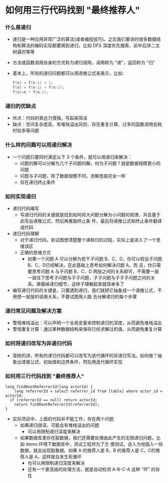 # 如何用三行代码找到 "最终推荐人"

### 什么是递归

- 递归是一种应用非常广泛的算法(或者编程技巧)。之后我们要讲的很多数据结构和算法的编码实现都要用到递归，比如 DFS 深度优先搜索、前中后序二叉树遍历等等

- 方法或函数调用自身的方式称为递归调用，调用称为 "递"，返回称为 "归"

- 基本上，所有的递归问题都可以用递推公式来表示，比如:

  ```java
  f(n) = f(n-1) + 1;
  f(n) = f(n-1) + f(n-2);
  f(n)=n * f(n-1);
  ```

### 递归的优缺点

- 优点：代码的表达力很强，写起来简洁
- 缺点：空间复杂度高、有堆栈溢出风险、存在重复计算、过多的函数调用会耗时较多等问题

### 什么样的问题可以用递归解决

- 一个问题只要同时满足以下 3 个条件，就可以用递归来解决：
  - 问题的解可以分解为几个子问题的解。何为子问题？就是数据规模更小的问题
  - 问题与子问题，除了数据规模不同，求解思路完全一样
  - 存在递归终止条件

### 如何实现递归

- 递归代码编写
  - 写递归代码的关键就是找到如何将大问题分解为小问题的规律，并且基于此写出递推公式，然后再推敲终止条 件，最后将递推公式和终止条件翻译成代码
- 递归代码理解
  - 对于递归代码，若试图想清楚整个递和归的过程，实际上是进入了一个思维误区
  - 正确的思维方式
    - 如果一个问题 A 可以分解为若干子问题 B、C、D，你可以假设子问题B、C、D已经解决，在此基础上思考如何解决问题 A。而 且，你只需要思考问题 A 与子问题 B、C、D 两层之间的关系即可，不需要一层一层往下思考子问题与子子问题，子子问题与子子子问题之间的关系。屏蔽掉递归细节，这样子理解起来就简单多了
- 编写递归代码的关键是，只要遇到递归，我们就把它抽象成一个递推公式，不用想一层层的调用关系，不要试图用人脑 去分解递归的每个步骤

### 递归常见问题及解决方案

- 警惕堆栈溢出：可以声明一个全局变量来控制递归的深度，从而避免堆栈溢出
- 警惕重复计算：通过某种数据结构来保存已经求解过的值，从而避免重复计算

### 如何将递归改写为非递归代码

- 笼统的讲，所有的递归代码都可以改写为迭代循环的非递归写法。如何做？抽象出递推公式、初始值和边界条件，然后用迭代循环实现

### 如何用三行代码找到 "最终推荐人"

```
long findRootReferrerId(long actorId) {
	long referrerId = select referrer_id from [table] where actor_id = actorId; 
  if (referrerId == null) return actorId;
	return findRootReferrerId(referrerId);
}
```

- 实际项目中，上面的代码并不能工作，存在两个问题
  - 如果递归很深，可能会有堆栈溢出的问题 
    - 可以用限制递归深度来解决
  - 如果数据库里存在脏数据，我们还需要处理由此产生的无限递归问题。比如 demo 环境下数据库中，测试工程师为了方 便测试，会人为地插入一些数据，就会出现脏数据。如果 A 的推荐人是 B，B 的推荐人是 C，C的推荐人是 A，这样就会发生死循环 
    - 也可以用限制递归深度来解决
    - 还有一个更高级的处理方法，就是自动检测 A-B-C-A 这种 "环" 的存在